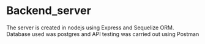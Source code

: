# Backend_server
The server is created in nodejs using Express and Sequelize ORM. Database used was postgres and API testing was carried out using Postman
